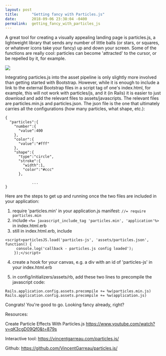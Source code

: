 ```yaml
---
layout: post
title:      "Getting fancy with Particles.js"
date:       2018-09-06 23:38:04 -0400
permalink:  getting_fancy_with_particles_js
---
```



A great tool for creating a visually appealing landing page is particles.js, a lightweight library that sends any number of little balls (or stars, or squares, or whatever icons take your fancy) up and down your screen. Some of the functions are really cool: particles can become 'attracted' to the cursor, or be repelled by it, for example. 

![](https://ibb.co/hfBjHz)

Integrating particles.js into the asset pipeline is only slightly more involved than getting started with Bootstrap. However, while it is enough to include a link to the external Bootstrap files in a script tag of one's index.html, for example, this will not work with particles/js, and it (in Rails) it is easier to just download and add the relevant files to assets/javascripts. The relevant files are particles.min.js and particles.json. The json file is the one that ultimately carries all the configurations (how many particles, what shape, etc.):

```
{
  "particles":{
    "number":{
      "value":400
    },
    "color":{
      "value":"#fff"
    },
    "shape":{
      "type":"circle",
      "stroke":{
        "width":1,
        "color":"#ccc"
      },
			
			...
}
```

Here are the steps to get up and running once the two files are included in your application:
1. require 'particles.min' in your application.js manifest: `//= require particles.min`
2. include `<%= javascript_include_tag 'particles.min', 'application'%>` in index.html.erb
3. still in index.html.erb, include 
```
<script>particlesJS.load('particles-js', 'assets/particles.json', function() {
     console.log('callback - particles.js config loaded');
    });</script>
``` 
4. create a hook for your canvas, e.g. a div with an id of 'particles-js' in your index.html.erb

5. in config/initializers/assets/rb, add these two lines to precompile the javascript code: 
```
Rails.application.config.assets.precompile += %w(particles.min.js)
Rails.application.config.assets.precompile += %w(application.js)
```

Congrats! You're good to go. Looking fancy already, right?

Resources:

Create Particle Effects With Particles.js
https://www.youtube.com/watch?v=qK3cgD09Qf0&t=879s

Interactive tool:
https://vincentgarreau.com/particles.js/

Github:
https://github.com/VincentGarreau/particles.js/




